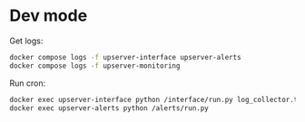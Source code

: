 # Dev mode

Get logs:
```sh
docker compose logs -f upserver-interface upserver-alerts
docker compose logs -f upserver-monitoring
``` 

Run cron:
```sh
docker exec upserver-interface python /interface/run.py log_collector.tasks "run_every_minute()"
docker exec upserver-alerts python /alerts/run.py 
``` 